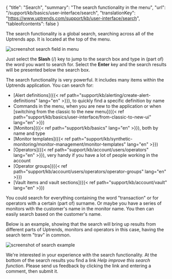 {
  "title": "Search",
  "summary": "The search functionality in the menu",
  "url": "/support/kb/basics/user-interface/search",
  "translationKey": "https://www.uptrends.com/support/kb/user-interface/search",
  "tableofcontents": false
}

The search functionality is a global search, searching across all of the Uptrends app. It is located at the top of the menu.

![screenshot search field in menu](/img/content/scr_menu-search-bar.min.png)

Just select the **Slash** (/) key to jump to the search box and type in (part of) the word you want to search for. Select the **Enter** key and the search results will be presented below the search box.

The search functionality is very powerful. It includes many items within the Uptrends application. You can search for:

- [Alert definitions]({{< ref path="support/kb/alerting/create-alert-definitions" lang="en" >}}), to quickly find a specific definition by name
- Commands in the menu, when you are new to the application or when [switching from the classic to the new menu]({{< ref path="support/kb/basics/user-interface/from-classic-to-new-ui" lang="en" >}})
- [Monitors]({{< ref path="support/kb/basics" lang="en" >}}), both by name and type
- [Monitor templates]({{< ref path="support/kb/synthetic-monitoring/monitor-management/monitor-templates" lang="en" >}})
- [Operators]({{< ref path="support/kb/account/users/operators" lang="en" >}}), very handy if you have a lot of people working in the account
- [Operator groups]({{< ref path="support/kb/account/users/operators/operator-groups" lang="en" >}})
- [Vault items and vault sections]({{< ref path="support/kb/account/vault" lang="en" >}})

You could search for everything containing the word "transaction" or for operators with a certain (part of) surname. Or maybe you have a series of monitors with the customer's name in the monitor name. You then can easily search based on the customer's name. 

Below is an example, showing that the search will bring up results from different parts of Uptrends, monitors and operators in this case, having the search term "trav" in common.

![screenshot of search example](/img/content/search-example-new-ui.min.png)

We're interested in your experience with the search functionality. At the bottom of the search results you find a link *Help improve this search function*. Please send us feedback by clicking the link and entering a comment, then submit it.
